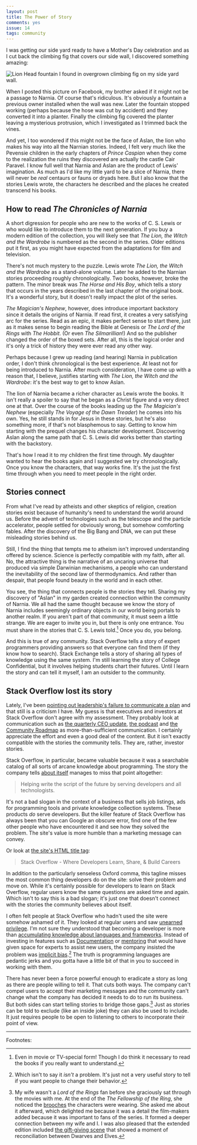 ```yaml
---
layout: post
title: The Power of Story
comments: yes
issue: 14
tags: community
---
```


I was getting our side yard ready to have a Mother's Day celebration
and as I cut back the climbing fig that covers our side wall, I
discovered something amazing:

![Lion Head fountain I found in overgrown climbing fig on my side yard
wall.](/images/lion_fountain.jpg) 

When I posted this picture on Facebook, my brother asked if it might not
be a passage to Narnia. Of course that's ridiculous. It's obviously a
fountain a previous owner installed when the wall was new. Later the
fountain stopped working (perhaps because the hose was cut by
accident) and they converted it into a planter. Finally the climbing fig
covered the planter leaving a mysterious protrusion, which I
investigated as I trimmed back the vines.

And yet, I too wondered if this might not be the face of Aslan, the
lion who makes his way into all the Narnian stories. Indeed, I felt
very much like the Pevensie children in the early chapters of _Prince
Caspian_ when they come to the realization the ruins they discovered
are actually the castle Cair Paravel. I know full well that Narnia and
Aslan are the product of Lewis' imagination. As much as I'd like my
little yard to be a slice of Narnia, there will never be _real_
centaurs or fauns or dryads here. But I also know that the stories
Lewis wrote, the characters he described and the places he created
transcend his books.


## How to read _The Chronicles of Narnia_

A short digression for people who are new to the works of C. S. Lewis
or who would like to introduce them to the next generation. If you buy
a modern edition of the collection, you will likely see that _The
Lion, the Witch and the Wardrobe_ is numbered as the second in the
series. Older editions put it first, as you might have expected from
the adaptations for film and television.

There's not much mystery to the puzzle. Lewis wrote _The Lion, the
Witch and the Wardrobe_ as a stand-alone volume. Later he added to the
Narnian stories proceeding roughly chronologically. Two books,
however, broke the pattern. The minor break was _The Horse and His
Boy_, which tells a story that occurs in the years described in the
last chapter of the original book. It's a wonderful story, but it
doesn't really impact the plot of the series.

_The Magician's Nephew_, however, does introduce important backstory
since it details the origins of Narnia. If read first, it creates a
very satisfying arc for the series. Read as an epic, it makes perfect
sense to start there, just as it makes sense to begin reading the
Bible at Genesis or _The Lord of the Rings_ with _The Hobbit_. (Or
even _The Silmarillian_!) And so the publisher changed the order of
the boxed sets. After all, this is the logical order and it's only a
trick of history they were ever read any other way.

Perhaps because I grew up reading (and hearing) Narnia in publication
order, I don't think chronological is the best experience. At least
not for being introduced to Narnia. After much consideration, I have
come up with a reason that, I believe, justifies starting with _The
Lion, the Witch and the Wardrobe_: it's the best way to get to know
Aslan.

The lion of Narnia became a richer character as Lewis wrote the
books. It isn't really a spoiler to say that he began as a Christ
figure and a very direct one at that. Over the course of the books
leading up the _The Magician's Nephew_ (especially _The Voyage of the
Dawn Treader_) he comes into his own. Yes, he still stands in for
Jesus in these stories, but he's also something more, if that's not
blasphemous to say. Getting to know him starting with the prequel
changes his character development. Discovering Aslan along the same
path that C. S. Lewis did works better than starting with the
backstory.

That's how I read it to my children the first time through. My
daughter wanted to hear the books again and I suggested we try
chronologically. Once you know the characters, that way works
fine. It's the just the first time through when you need to meet
people in the right order.

## Stories connect

From what I've read by atheists and other skeptics of religion,
creation stories exist because of humanity's need to understand the
world around us. Before the advent of technologies such as the
telescope and the particle accelerator, people settled for obviously
wrong, but somehow comforting fables. After the discovery of the Big
Bang and DNA, we can put these misleading stories behind us.

Still, I find the thing that tempts me to atheism isn't improved
understanding offered by science. Science is perfectly compatible with
my faith, after all. No, the attractive thing is the narrative of an
uncaring universe that produced via simple Darwinian mechanisms, a
people who can understand the inevitability of the second law of
thermodynamics. And rather than despair, that people found beauty in
the world and in each other.

You see, the thing that connects people is the stories they
tell. Sharing my discovery of "Aslan" in my garden created connection
within the community of Narnia. We all had the same thought because we
know the story of Narnia includes seemingly ordinary objects in our
world being portals to another realm. If you aren't part of that
community, it must seem a little strange. We are eager to invite you
in, but there is only one entrance. You must share in the stories that
C. S. Lewis told.[^1] Once you do, you belong.

And this is true of any community. Stack Overflow tells a story of
expert programmers providing answers so that everyone can find them
(if they know how to search). Stack Exchange tells a story of sharing
all types of knowledge using the same system. I'm still learning the
story of College Confidential, but it involves helping students chart
their futures. Until I learn the story and can tell it myself, I am an
outsider to the community.

## Stack Overflow lost its story

Lately, I've been [pointing out leadership's failure to communicate a
plan](/2020/02/07/rose_parable.html) and that still is a criticism I
have. My guess is that executives and investors at Stack Overflow
don't agree with my assessment. They probably look at communication
such as [the quarterly CEO
update](https://meta.stackexchange.com/q/347549/1438), [the
podcast](https://stackoverflow.blog/podcast/) and [the Community
Roadmap](https://stackoverflow.blog/2020/04/08/q2-community-roadmap/)
as more-than-sufficient communication. I certainly appreciate the
effort and even a good deal of the content. But it isn't exactly
compatible with the stories the community tells. They are, rather,
investor stories.

Stack Overflow, in particular, became valuable because it was a
searchable catalog of all sorts of arcane knowledge about
programming. The story the company tells [about
itself](https://stackoverflow.com/company) manages to miss that point
altogether:

> Helping write the script of the future by serving developers and all
> technologists.

It's not a bad slogan in the context of a business that sells job
listings, ads for programming tools and private knowledge collection
systems. These products _do_ serve developers. But the killer feature
of Stack Overflow has always been that you can Google an obscure
error, find one of the few other people who have encountered it and
see how they solved the problem. The site's value is more humble than
a marketing message can convey.

Or look at [the site's HTML title
tag](view-source:https://stackoverflow.com/):

> Stack Overflow - Where Developers Learn, Share, & Build Careers

In addition to the particularly senseless Oxford comma, this tagline
misses the most common thing developers do on the site: solve their
problem and move on. While it's certainly possible for developers to
learn on Stack Overflow, regular users know the same questions are
asked time and again. Which isn't to say this is a bad slogan; it's
just one that doesn't connect with the stories the community believes
about itself.



<!--Let me explain with an analogy. Suppose you were assigned the world's
most pedantic editor.  They scrutinize every sentence you write in
emails, documents and chat. If there is a mistake, they respond in
one of three ways:

1. Circle the mistake in red marker with a note.
2. Return the sentence with an generic error such as "spelling",
   "grammar" or "punctuation".
3. Allow the sentence to be published, but randomly change its meaning
   or the meaning of surrounding sentences.
   
This would be more bearable if the editor used standard English. But
this editor has some idiosyncratic tendencies. For instance, they
don't use the Oxford comma in preference to the [Cambridge
comma](https://www.glossophilia.org/2013/04/oxford-cambridge-a-new-battleground-for-an-old-rivalry/). Because
the I before E rule has so many exceptions, this editor requires E
before I. It's more reasonable since the order is alphabetical. They
also avoid the one-or-two-spaces controversy by allowing either unless
the sentence ends a paragraph. In that case, there must only be one
space.

Learning the rules requires reading an almost impenetrable manual of
style. The good news is that thousands of other writers also use the
same proofreader and they've created a site for answering questions:
Letter Overflow. (It's named after a common and cryptic error reported
when a sentence uses more than the allowed number of E's.) Thanks to
that site, everyone who must satisfy each editor (and there are
hundreds of them) can learn how to fix problems with their sentences.

Now a new owner has taken over Letter Overflow. They notice a lot of
new authors struggle to write sentences and that LO is a great tool
for people to understand proofreaders. So they come up with a new slogan: 

> Helping write the sentences of the future by serving authors.

Next they told the people using the site to be nicer to new users and
to stop pointing out all the mistakes they were making. Nobody wants
to be criticized after all. When the users push back that they are just explaining the hard reality of working with these

-->

I often felt people at Stack Overflow who hadn't used the site were
somehow ashamed of it. They looked at regular users and saw [unearned
privilege](/2019/05/20/meristocracy.html). I'm not sure they
understood that becoming a developer is more than [accumulating
knowledge about languages and
frameworks](/2015/04/22/cs_females.html). Instead of investing in
features such as
[Documentation](https://meta.stackoverflow.com/questions/354217/sunsetting-documentation)
or
[mentoring](https://meta.stackoverflow.com/questions/353845/stack-overflow-mentorship-research-project)
that would have given space for experts to assist new users, the
company insisted the problem was [implicit
bias](https://stackoverflow.blog/2018/04/26/stack-overflow-isnt-very-welcoming-its-time-for-that-to-change/).[^2]
The truth is programming languages are pedantic jerks and you gotta
have a little bit of that in you to succeed in working with them.

There has never been a force powerful enough to eradicate a story as
long as there are people willing to tell it. That cuts both ways. The
company can't compel users to accept their marketing messages and the
community can't change what the company has decided it needs to do to
run its business. But both sides can start telling stories to bridge
those gaps.[^3] Just as stories can be told to exclude (like an
inside joke) they can also be used to include. It just requires people
to be open to listening to others to incorporate their point of view.

---

Footnotes:

[^1]: Even in movie or TV-special form! Though I do think it necessary
    to read the books if you really want to understand.

[^2]: Which isn't to say it _isn't_ a problem. It's just not a very
    useful story to tell if you want people to change their behavior.

[^3]: My wife wasn't a _Lord of the Rings_ fan before she graciously
    sat through the movies with me. At the end of the _The Fellowship
    of the Ring_, she noticed the
    [brooches](https://tolkiengateway.net/wiki/Elven_brooches) the
    characters were wearing. She asked me about it afterward, which
    delighted me because it was a detail the film-makers added because
    it was important to fans of the series. It formed a deeper
    connection between my wife and I. I was also pleased that the
    extended edition included [the gift-giving
    scene](https://www.youtube.com/watch?v=p9FdKBVpkec) that showed a
    moment of reconciliation between Dwarves and Elves.

<!--  LocalWords:  Aslan Dwarves
 -->
